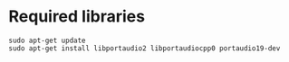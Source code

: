 # Required libraries
```
sudo apt-get update
sudo apt-get install libportaudio2 libportaudiocpp0 portaudio19-dev
```